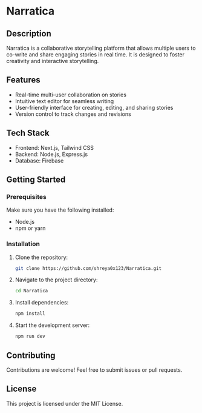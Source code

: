 # Narratica

## Description
Narratica is a collaborative storytelling platform that allows multiple users to co-write and share engaging stories in real time. It is designed to foster creativity and interactive storytelling.

## Features
- Real-time multi-user collaboration on stories
- Intuitive text editor for seamless writing
- User-friendly interface for creating, editing, and sharing stories
- Version control to track changes and revisions

## Tech Stack
- Frontend: Next.js, Tailwind CSS
- Backend: Node.js, Express.js
- Database: Firebase

## Getting Started
### Prerequisites
Make sure you have the following installed:
- Node.js
- npm or yarn

### Installation
1. Clone the repository:
   ```bash
   git clone https://github.com/shreya0x123/Narratica.git
   ```
2. Navigate to the project directory:
   ```bash
   cd Narratica
   ```
3. Install dependencies:
   ```bash
   npm install
   ```
4. Start the development server:
   ```bash
   npm run dev
   ```

## Contributing
Contributions are welcome! Feel free to submit issues or pull requests.

## License
This project is licensed under the MIT License.

